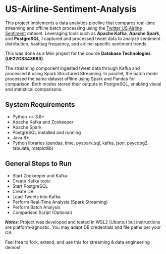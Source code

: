 # US-Airline-Sentiment-Analysis

This project implements a data analytics pipeline that compares real-time streaming and offline batch processing using the [Twitter US Airline Sentiment](https://www.kaggle.com/datasets/crowdflower/twitter-airline-sentiment) dataset. Leveraging tools such as **Apache Kafka**, **Apache Spark**, and **PostgreSQL**, I captured and processed tweet data to analyze sentiment distribution, hashtag frequency, and airline-specific sentiment trends.

This was done as a Mini project for the course **Database Technologies (UE22CS343BB3)**.

The streaming component ingested tweet data through Kafka and processed it using Spark Structured Streaming. In parallel, the batch mode processed the same dataset offline using Spark and Pandas for comparison. Both modes stored their outputs in PostgreSQL, enabling visual and statistical comparisons. 

## System Requirements

- Python >= 3.8+
- Apache Kafka and Zookeeper
- Apache Spark
- PostgreSQL installed and running
- Java 8+
- Python libraries (pandas, time, pyspark.sql, kafka, json, psycopg2, tabulate, matplotlib)

## General Steps to Run 

- Start Zookeeper and Kafka
- Create Kafka topic
- Start PostgreSQL
- Create DB
- Load Tweets into Kafka
- Perform Real-Time Analysis (Spark Streaming)
- Perform Batch Analysis
- Comparison Script (Optional)

***Notes***: Project was developed and tested in WSL2 (Ubuntu) but instructions are platform-agnostic. You may adapt DB credentials and file paths per your OS.

Feel free to fork, extend, and use this for streaming & data engineering demos!
